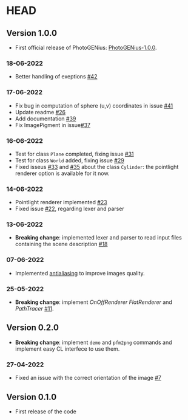 # HEAD

## Version 1.0.0
- First official release of PhotoGENius: [PhotoGENius-1.0.0](https://github.com/frasalt/PhotoGENius/releases/tag/v1.0.0).

### 18-06-2022
- Better handling of exeptions [#42](https://github.com/frasalt/PhotoGENius/pull/42)

### 17-06-2022
- Fix bug in computation of sphere (u,v) coordinates in issue [#41](https://github.com/frasalt/PhotoGENius/issues/41)
- Update readme [#26](https://github.com/frasalt/PhotoGENius/pull/26)
- Add documentation [#39](https://github.com/frasalt/PhotoGENius/issues/39)
- Fix ImagePigment in issue[#37](https://github.com/frasalt/PhotoGENius/issues/37)

### 16-06-2022
- Test for class `Plane` completed, fixing issue [#31](https://github.com/frasalt/PhotoGENius/issues/31)
- Test for class `World` added, fixing issue [#29](https://github.com/frasalt/PhotoGENius/issues/29)
- Fixed isseus [#33](https://github.com/frasalt/PhotoGENius/issues/33) and [#35](https://github.com/frasalt/PhotoGENius/issues/35) about the class `Cylinder`: the pointlight renderer option is available for it now.

### 14-06-2022
- Pointlight renderer implemented [#23](https://github.com/frasalt/PhotoGENius/pull/23)
- Fixed issue [#22](https://github.com/frasalt/PhotoGENius/commit/c9909fc0577c56fc37eadeb1edb3d4cfbcd37d36), regarding lexer and parser

### 13-06-2022
- **Breaking change**: implemented lexer and parser to read input files containing the scene description [#18](https://github.com/frasalt/PhotoGENius/pull/18)

### 07-06-2022
- Implemented [antialiasing](https://github.com/frasalt/PhotoGENius/pull/19/commits/12c1eceeb410fae05f66a57f0a612d88e4cc119d) to improve images quality.

### 25-05-2022
- **Breaking change**: implement *OnOffRenderer* *FlatRenderer* and *PathTracer* [#11](https://github.com/frasalt/PhotoGENius/pull/11).


## Version 0.2.0
- **Breaking change**: implement `demo` and `pfm2png` commands and implement easy CL interfece to use them.


### 27-04-2022
- Fixed an issue with the correct orientation of the image [#7](https://github.com/frasalt/PhotoGENius/issues/7)

## Version 0.1.0
- First release of the code
